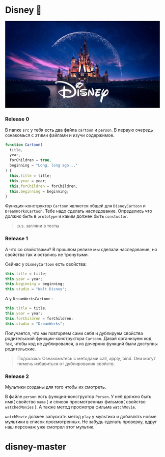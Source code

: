# Disney 🧚

![screenshot](readme-assets/349186.jpg)

### Release 0

В папке `src` у тебя есть два файла `cartoon` и `person`. В первую очередь ознакомься с этими файлами и изучи содержимое.

```js
function Cartoon(
  title,
  year,
  forChildren = true,
  beginning = "Long, long ago..."
) {
  this.title = title;
  this.year = year;
  this.forChildren = forChildren;
  this.beginning = beginning;
}
```

Функция-конструктор `Сartoon` является общей для `DisneyCartoon` и `DreamWorksCartoon`. Тебе надо сделать наследование. Определись что должно быть в `prototype` и каким должен быть `constuctor`.

> p.s. загляни в тесты

### Release 1

А что со свойствами? В прошлом релизе мы сделали наследование, но свойства так и остались не тронутыми.

Сейчас у `DisneyCartoon` есть свойства:

```js
this.title = title;
this.year = year;
this.beginning = beginning;
this.studio = "Walt Disney";
```

А у `DreamWorksCartoon` :

```js
this.title = title;
this.year = year;
this.forChildren = forChildren;
this.studio = "DreamWorks";
```

Получается, что мы повторяем сами себя и дублируем свойства родительской функции-конструктора `Cartoon`. Давай организуем код так, чтобы код не дублировался, а из дочерних функций были доступны родительские.

> Подсказка: Ознакомьтесь с методами call, apply, bind. Они могут помочь избавиться от дублирования свойств.

### Release 2

Мультики созданы для того чтобы их смотреть.

В файле `person` есть функция-конструктор `Person`.
У неё должно быть имя( свойство `name` ) и список просмотренных фильмов( свойство `watchedMovies` ). А также метод просмотра фильма `watchMovie`.

`watchMovie` должен запускать метод `play` у мультика и добавлять новые мультики в список просмотренных. Не забудь сделать проверку, вдруг наш персонаж уже смотрел этот мультик.
# disney-master
